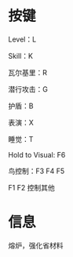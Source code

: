 # 按键

Level：L

Skill：K

瓦尔基里：R

潜行攻击：G

护盾：B

表演：X

睡觉：T

Hold to Visual: F6

鸟控制：F3 F4 F5

F1 F2 控制其他

# 信息

熔炉，强化省材料
